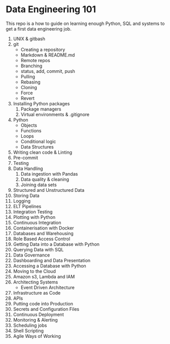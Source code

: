 # Data Engineering 101

This repo is a how to guide on learning enough Python, SQL and systems to get a first data engineering job.


1. UNIX & gitbash
1. git
    - Creating a repository
    - Markdown & README.md
    - Remote repos
    - Branching
    - status, add, commit, push
    - Pulling
    - Rebasing
    - Cloning
    - Force
    - Revert
1. Installing Python packages
    1. Package managers
    1. Virtual environments & .gitignore
1. Python
    - Objects
    - Functions
    - Loops
    - Conditional logic
    - Data Structures
1. Writing clean code & Linting
1. Pre-commit
1. Testing
1. Data Handling
    1. Data ingestion with Pandas
    1. Data quality & cleaning
    1. Joining data sets
1. Structured and Unstructured Data
1. Storing Data
1. Logging
1. ELT Pipelines
1. Integration Testing
1. Plotting with Python
1. Continuous Integration
1. Containerisation with Docker
1. Databases and Warehousing
1. Role Based Access Control
1. Getting Data into a Database with Python
1. Querying Data with SQL
1. Data Governance
1. Dashboarding and Data Presentation
1. Accessing a Database with Python
1. Moving to the Cloud
1. Amazon s3, Lambda and IAM
1. Architecting Systems
    - Event Driven Architecture
1. Infrastructure as Code
1. APIs
1. Putting code into Production
1. Secrets and Configuration Files
1. Continuous Deployment
1. Monitoring & Alerting
1. Scheduling jobs
1. Shell Scripting
1. Agile Ways of Working
